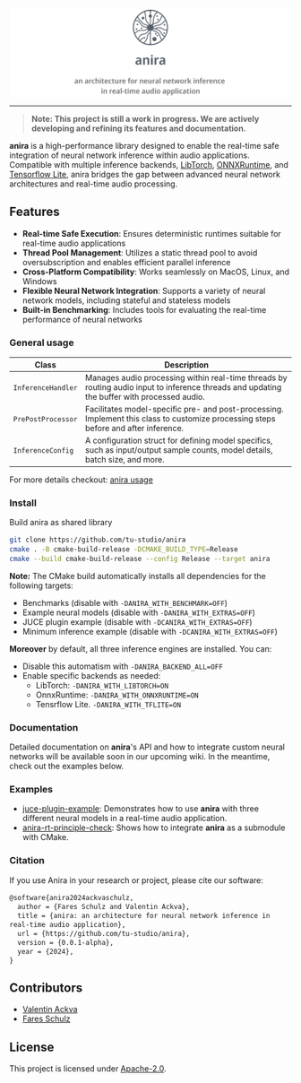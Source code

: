 ![anira Logo](/docs/img/anira-logo.png)

--------------------------------------------------------------------------------

> **Note: This project is still a work in progress. We are actively developing and refining its features and documentation.**

**anira** is a high-performance library designed to enable the real-time safe integration of neural network inference within audio applications. Compatible with multiple inference backends, [LibTorch](https://github.com/pytorch/pytorch/), [ONNXRuntime](https://github.com/microsoft/onnxruntime/), and [Tensorflow Lite](https://github.com/tensorflow/tensorflow/), anira bridges the gap between advanced neural network architectures and real-time audio processing.

## Features

- **Real-time Safe Execution**: Ensures deterministic runtimes suitable for real-time audio applications
- **Thread Pool Management**: Utilizes a static thread pool to avoid oversubscription and enables efficient parallel inference
- **Cross-Platform Compatibility**: Works seamlessly on MacOS, Linux, and Windows
- **Flexible Neural Network Integration**: Supports a variety of neural network models, including stateful and stateless models
- **Built-in Benchmarking**: Includes tools for evaluating the real-time performance of neural networks

### General usage

| Class             | Description                                                                                                                   |
|-------------------|-------------------------------------------------------------------------------------------------------------------------------|
| `InferenceHandler` | Manages audio processing within real-time threads by routing audio input to inference threads and updating the buffer with processed audio. |
| `PrePostProcessor` | Facilitates model-specific pre- and post-processing. Implement this class to customize processing steps before and after inference. |
| `InferenceConfig`  | A configuration struct for defining model specifics, such as input/output sample counts, model details, batch size, and more. |

For more details checkout: [anira usage](docs/img/anira-usage.md)

### Install
Build anira as shared library
```bash
git clone https://github.com/tu-studio/anira
cmake . -B cmake-build-release -DCMAKE_BUILD_TYPE=Release
cmake --build cmake-build-release --config Release --target anira
```
**Note:** The CMake build automatically installs all dependencies for the following targets:
 - Benchmarks (disable with ```-DANIRA_WITH_BENCHMARK=OFF```)
 - Example neural models (disable with ```-DANIRA_WITH_EXTRAS=OFF```)
 - JUCE plugin example (disable with ```-DCANIRA_WITH_EXTRAS=OFF```)
 - Minimum inference example (disable with ```-DCANIRA_WITH_EXTRAS=OFF```)

**Moreover** by default, all three inference engines are installed. You can:
- Disable this automatism with ```-DANIRA_BACKEND_ALL=OFF```
- Enable specific backends as needed:
  - LibTorch: ```-DANIRA_WITH_LIBTORCH=ON```
  - OnnxRuntime: ```-DANIRA_WITH_ONNXRUNTIME=ON```
  - Tensrflow Lite. ```-DANIRA_WITH_TFLITE=ON```

### Documentation
Detailed documentation on **anira**'s API and how to integrate custom neural networks will be available soon in our upcoming wiki. In the meantime, check out the examples below.

### Examples
- [juce-plugin-example](https://github.com/tu-studio/anira/tree/main/examples/juce-audio-plugin): Demonstrates how to use **anira** with three different neural models in a real-time audio application.
- [anira-rt-principle-check](https://github.com/tu-studio/anira-rt-principle-check): Shows how to integrate **anira** as a submodule with CMake.
  
### Citation
If you use Anira in your research or project, please cite our software: 
```
@software{anira2024ackvaschulz,
  author = {Fares Schulz and Valentin Ackva},
  title = {anira: an architecture for neural network inference in real-time audio application},
  url = {https://github.com/tu-studio/anira},
  version = {0.0.1-alpha},
  year = {2024},
}
```

## Contributors
- [Valentin Ackva](https://github.com/vackva)
- [Fares Schulz](https://github.com/faressc)

## License
This project is licensed under [Apache-2.0](LICENSE).
